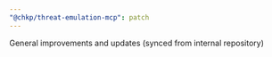 ```yaml
---
"@chkp/threat-emulation-mcp": patch
---
```


General improvements and updates (synced from internal repository)

